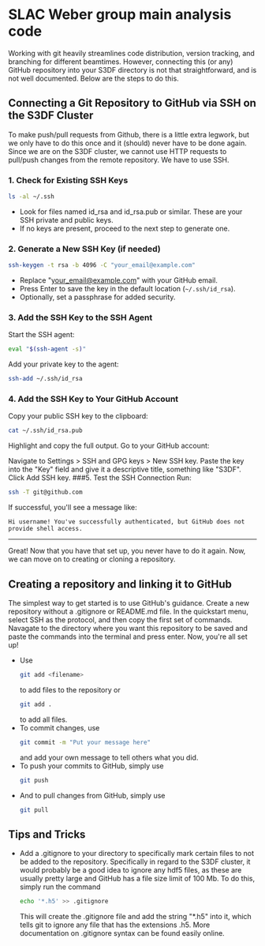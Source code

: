# SLAC Weber group main analysis code
Working with git heavily streamlines code distribution, version tracking, and branching for different beamtimes. However, connecting this (or any) GitHub repository into your S3DF directory is not that straightforward, and is not well documented. Below are the steps to do this.
## Connecting a Git Repository to GitHub via SSH on the S3DF Cluster
To make push/pull requests from Github, there is a little extra legwork, but we only have to do this once and it (should) never have to be done again. Since we are on the S3DF cluster, we cannot use HTTP requests to pull/push changes from the remote repository. We have to use SSH.
### 1. Check for Existing SSH Keys
```bash
ls -al ~/.ssh
```
- Look for files named id_rsa and id_rsa.pub or similar. These are your SSH private and public keys.
- If no keys are present, proceed to the next step to generate one.
### 2. Generate a New SSH Key (if needed)
```bash
ssh-keygen -t rsa -b 4096 -C "your_email@example.com"
```
- Replace "your_email@example.com" with your GitHub email.
- Press Enter to save the key in the default location (```~/.ssh/id_rsa```).
- Optionally, set a passphrase for added security.
### 3. Add the SSH Key to the SSH Agent
Start the SSH agent:
```bash
eval "$(ssh-agent -s)"
```
Add your private key to the agent:
```bash
ssh-add ~/.ssh/id_rsa
```
### 4. Add the SSH Key to Your GitHub Account
Copy your public SSH key to the clipboard:
```bash
cat ~/.ssh/id_rsa.pub
```
Highlight and copy the full output.
Go to your GitHub account:

Navigate to Settings > SSH and GPG keys > New SSH key.
Paste the key into the "Key" field and give it a descriptive title, something like "S3DF".
Click Add SSH key.
###5. Test the SSH Connection
Run:
```bash
ssh -T git@github.com
```
If successful, you'll see a message like:
```vbnet
Hi username! You've successfully authenticated, but GitHub does not provide shell access.
```
---
Great! Now that you have that set up, you never have to do it again. Now, we can move on to creating or cloning a repository.
## Creating a repository and linking it to GitHub
The simplest way to get started is to use GitHub's guidance. Create a new repository without a .gitignore or README.md file. In the quickstart menu, select SSH as the protocol, and then copy the first set of commands. Navagate to the directory where you want this repository to be saved and paste the commands into the terminal and press enter. Now, you're all set up!
- Use
  ```bash
  git add <filename>
  ```
  to add files to the repository or
  ```bash
  git add .
  ```
  to add all files.
- To commit changes, use
  ```bash
  git commit -m "Put your message here"
  ```
  and add your own message to tell others what you did.
- To push your commits to GitHub, simply use
  ```bash
  git push
  ```
- And to pull changes from GitHub, simply use
  ```bash
  git pull
  ```
## Tips and Tricks
- Add a .gitignore to your directory to specifically mark certain files to not be added to the repository. Specifically in regard to the S3DF cluster, it would probably be a good idea to ignore any hdf5 files, as these are usually pretty large and GitHub has a file size limit of 100 Mb. To do this, simply run the command
  ```bash
  echo '*.h5' >> .gitignore
  ```
  This will create the .gitignore file and add the string "*.h5" into it, which tells git to ignore any file that has the extensions .h5. More documentation on .gitignore syntax can be found easily online.
  
